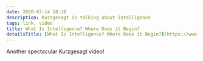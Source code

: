 ```yaml
---
date: 2020-07-14 18:38
description: Kurzgesagt is talking about intelligence
tags: link, video
title: What Is Intelligence? Where Does it Begin?
detailsTitle: [What Is Intelligence? Where Does it Begin?](https://www.youtube.com/watch?v=ck4RGeoHFko)
---
```


Another spectacular Kurzgesagt video!